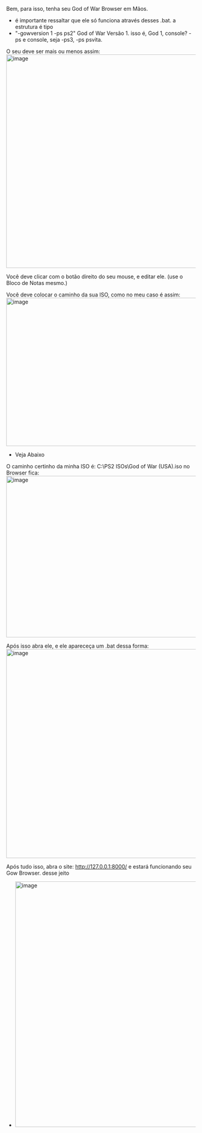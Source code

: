 Bem, para isso, tenha seu God of War Browser em Mãos.

- é importante ressaltar que ele só funciona através desses .bat. a estrutura é tipo
- "-gowversion 1 -ps ps2" God of War Versão 1. isso é, God 1, console? -ps e console, seja -ps3, -ps psvita.

O seu deve ser mais ou menos assim: <img width="787" height="566" alt="image" src="https://github.com/user-attachments/assets/de38f56d-6c7f-4cf3-9574-5fe5b98e7e45" />

Você deve clicar com o botão direito do seu mouse, e editar ele. (use o Bloco de Notas mesmo.)

Você deve colocar o caminho da sua ISO, como no meu caso é assim: <img width="866" height="393" alt="image" src="https://github.com/user-attachments/assets/7b6e136f-f52b-4182-bfcd-144fe2963e33" />

- Veja Abaixo

O caminho certinho da minha ISO é: C:\PS2 ISOs\God of War (USA).iso no Browser fica: <img width="794" height="428" alt="image" src="https://github.com/user-attachments/assets/5bb8ccb5-817d-413a-bec6-a55f58d04639" />

Após isso abra ele, e ele apareceça um .bat dessa forma: <img width="1000" height="554" alt="image" src="https://github.com/user-attachments/assets/067eea1e-56c4-4029-af74-d7785d924fb6" />

Após tudo isso, abra o site: http://127.0.0.1:8000/ e estará funcionando seu Gow Browser. desse jeito 
- <img width="1262" height="651" alt="image" src="https://github.com/user-attachments/assets/fec2412b-9067-472e-9f68-ade62bda280a" />
